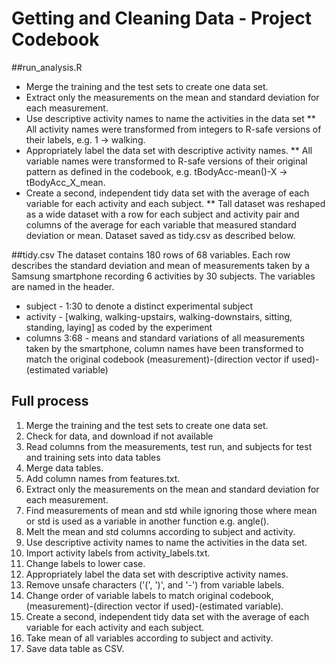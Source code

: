 Getting and Cleaning Data - Project Codebook
===================
##run_analysis.R
* Merge the training and the test sets to create one data set.
* Extract only the measurements on the mean and standard deviation for each measurement. 
* Use descriptive activity names to name the activities in the data set
** All activity names were transformed from integers to R-safe versions of their labels, e.g. 1 -> walking.
* Appropriately label the data set with descriptive activity names. 
** All variable names were transformed to R-safe versions of their original pattern as defined in the codebook, e.g. tBodyAcc-mean()-X -> tBodyAcc_X_mean.
* Create a second, independent tidy data set with the average of each variable for each activity and each subject. 
** Tall dataset was reshaped as a wide dataset with a row for each subject and activity pair and columns of the average for each variable that measured standard deviation or mean. Dataset saved as tidy.csv as described below.

##tidy.csv
The dataset contains 180 rows of 68 variables. Each row describes the standard deviation and mean of measurements taken by a Samsung smartphone recording 6 activities by 30 subjects. The variables are named in the header.
* subject - 1:30 to denote a distinct experimental subject
* activity - [walking, walking-upstairs, walking-downstairs, sitting, standing, laying] as coded by the experiment
* columns 3:68 - means and standard variations of all measurements taken by the smartphone, column names have been transformed to match the original codebook (measurement)-(direction vector if used)-(estimated variable)

## Full process
1. Merge the training and the test sets to create one data set.
1. Check for data, and download if not available
2. Read columns from the measurements, test run, and subjects for test and training sets into data tables
3. Merge data tables.
4. Add column names from features.txt.
2. Extract only the measurements on the mean and standard deviation for each measurement. 
1. Find measurements of mean and std while ignoring those where mean or std is used as a variable in another function e.g. angle().
2. Melt the mean and std columns according to subject and activity.
3. Use descriptive activity names to name the activities in the data set.
1. Import activity labels from activity_labels.txt.
2. Change labels to lower case.
4. Appropriately label the data set with descriptive activity names.
1. Remove unsafe characters ('(', ')', and '-') from variable labels.
2. Change order of variable labels to match original codebook, (measurement)-(direction vector if used)-(estimated variable).
5. Create a second, independent tidy data set with the average of each variable for each activity and each subject. 
1. Take mean of all variables according to subject and activity.
2. Save data table as CSV.